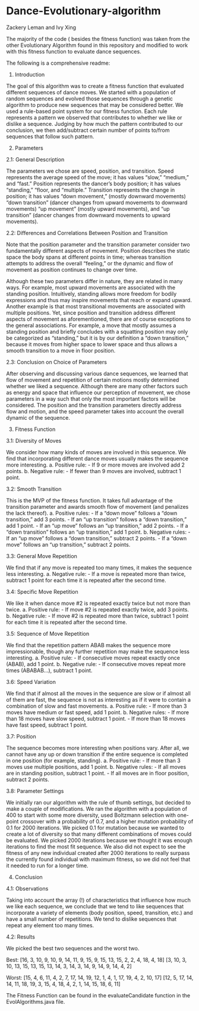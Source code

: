 # Dance-Evolutionary-algorithm
Zackery Leman and Ivy Xing
 
The majority of the code ( besides the fitness function) was taken from the other Evolutionary Algorithm found in this repository and modified to work with this fitness function to evaluate dance sequences.

The following is a comprehensive readme:
 
1. Introduction
 
The goal of this algorithm was to create a fitness function that evaluated different sequences of dance moves. We started with a population of random sequences and evolved those sequences through a genetic algorithm to produce new sequences that may be considered better. We used a rule-based point system for our fitness function. Each rule represents a pattern we observed that contributes to whether we like or dislike a sequence. Judging by how much the pattern contributed to our conclusion, we then add/subtract certain number of points to/from sequences that follow such pattern.
 
 
2. Parameters
 
2.1: General Description
 
The parameters we chose are speed, position, and transition. Speed represents the average speed of the move; it has values “slow,” “medium,” and “fast.” Position represents the dancer’s body position; it has values “standing,” “floor, and “multiple.” Transition represents the change in position; it has values “down movement,” (mostly downward movements) “down transition” (dancer changes from upward movements to downward movements) “up movement” (mostly upward movements), and “up transition” (dancer changes from downward movements to upward movements).
 
2.2: Differences and Correlations Between Position and Transition
 
Note that the position parameter and the transition parameter consider two fundamentally different aspects of movement. Position describes the static space the body spans at different points in time; whereas transition attempts to address the overall “feeling,” or the dynamic and flow of movement as position continues to change over time.
 
Although these two parameters differ in nature, they are related in many ways. For example, most upward movements are associated with the standing position. Intuitively, standing allows more freedom for bodily expressions and thus may inspire movements that reach or expand upward. Another example is that most transitional movements are associated with multiple positions. Yet, since position and transition address different aspects of movement as aforementioned, there are of course exceptions to the general associations. For example, a move that mostly assumes a standing position and briefly concludes with a squatting position may only be categorized as “standing,” but it is by our definition a “down transition,” because it moves from higher space to lower space and thus allows a smooth transition to a move in floor position.  
 
2.3: Conclusion on Choice of Parameters
 
After observing and discussing various dance sequences, we learned that flow of movement and repetition of certain motions mostly determined whether we liked a sequence. Although there are many other factors such as energy and space that influence our perception of movement, we chose parameters in a way such that only the most important factors will be considered. The position and the transition parameters directly address flow and motion, and the speed parameter takes into account the overall dynamic of the sequence.  
 
 
3. Fitness Function
 
3.1: Diversity of Moves
 
We consider how many kinds of moves are involved in this sequence. We find that incorporating different dance moves usually makes the sequence more interesting.
	a. Positive rule:
    	-  If 9 or more moves are involved add 2 points.
	b. Negative rule:
    	-  If fewer than 9 moves are involved, subtract 1 point.
 
3.2: Smooth Transition
 
This is the MVP of the fitness function. It takes full advantage of the transition parameter and awards smooth flow of movement (and penalizes the lack thereof).
	a. Positive rules:
    	- If a “down move” follows a “down transition,” add 3 points.
    	- If an “up transition” follows a “down transition,” add 1 point.
    	- If an “up move” follows an “up transition,” add 2 points.
    	- If a “down transition” follows an “up transition,” add 1 point.
	b. Negative rules:
    	- If an “up move” follows a “down transition,” subtract 2 points.
    	- If a “down move” follows an “up transition,” subtract 2 points.
 
3.3: General Move Repetition
 
We find that if any move is repeated too many times, it makes the sequence less interesting.
	a. Negative rule:
    	- If a move is repeated more than twice, subtract 1 point for each time it is repeated after the second time.
 
3.4: Specific Move Repetition
 
We like it when dance move #2 is repeated exactly twice but not more than twice.
	a. Positive rule:
    	- If move #2 is repeated exactly twice, add 3 points.
	b. Negative rule:
    	- If move #2 is repeated more than twice, subtract 1 point for each time it is repeated after the second time.

 
3.5: Sequence of Move Repetition
 
We find that the repetition pattern ABAB makes the sequence more impressionable, though any further repetition may make the sequence less interesting.
	a. Positive rule:
    	- If consecutive moves repeat exactly once (ABAB), add 1 point.
	b. Negative rule:
    	- If consecutive moves repeat more times (ABABAB…), subtract 1 point.
 
3.6: Speed Variation
 
We find that if almost all the moves in the sequence are slow or if almost all of them are fast, the sequence is not as interesting as if it were to contain a combination of slow and fast movements.
	a. Positive rule:
    	-  If more than 3 moves have medium or fast speed, add 1 point.
	b. Negative rules:
    	- If more than 18 moves have slow speed, subtract 1 point.
  	 - If more than 18 moves have fast speed, subtract 1 point.
 
3.7: Position
 
The sequence becomes more interesting when positions vary. After all, we cannot have any up or down transition if the entire sequence is completed in one position (for example, standing).
	a. Positive rule:
    	- If more than 3 moves use multiple positions, add 1 point.
	b. Negative rules:
    	- If all moves are in standing position, subtract 1 point.
    	- If all moves are in floor position, subtract 2 points.

3.8: Parameter Settings

We initially ran our algorithm with the rule of thumb settings, but decided to make a couple of modifications. We ran the algorithm with a population of 400 to start with some more diversity, used Boltzmann selection with one-point crossover with a probability of 0.7, and a higher mutation probability of 0.1 for 2000 iterations. We picked 0.1 for mutation because we wanted to create a lot of diversity so that many different combinations of moves could be evaluated. We picked 2000 iterations because we thought it was enough iterations to find the most fit sequence. We also did not expect to see the fitness of any new individual created after 2000 iterations  to really surpass the currently found individual with maximum fitness, so we did not feel that it needed to run for a longer time.

4. Conclusion
 
4.1: Observations
 
Taking into account the array (!) of characteristics that influence how much we like each sequence, we conclude that we tend to like sequences that incorporate a variety of elements (body position, speed, transition, etc.) and have a small number of repetitions. We tend to dislike sequences that repeat any element too many times.
 
4.2: Results
 
 We picked the best two sequences and the worst two.
 
Best:
[16, 3, 10, 9, 10, 9, 14, 11, 9, 15, 9, 15, 13, 15, 2, 2, 4, 18, 4, 18]
[3, 10, 3, 10, 13, 15, 13, 15, 13, 14, 3, 14, 3, 14, 9, 14, 9, 14, 4, 2]
 
Worst:
[15, 4, 6, 11, 4, 2, 7, 17, 14, 19, 12, 1, 4, 1, 17, 19, 4, 2, 10, 17]
[12, 5, 17, 14, 14, 11, 18, 19, 3, 15, 4, 18, 4, 2, 1, 14, 15, 18, 6, 11]
 

The Fitness Function can be found in the evaluateCandidate function in the  EvolAlgorithms.java file.
